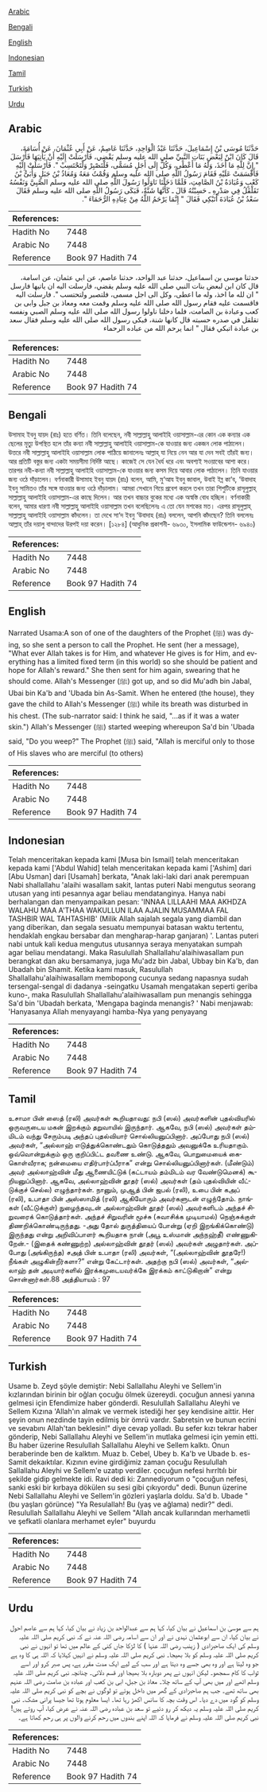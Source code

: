 [Arabic](#arabic)

[Bengali](#bengali)

[English](#english)

[Indonesian](#indonesian)

[Tamil](#tamil)

[Turkish](#turkish)

[Urdu](#urdu)

## Arabic


<div dir="rtl" lang="ar" style={{fontSize:'larger',backgroundColor:'#f8f9fa',padding:20}}>
حَدَّثَنَا مُوسَى بْنُ إِسْمَاعِيلَ، حَدَّثَنَا عَبْدُ الْوَاحِدِ، حَدَّثَنَا عَاصِمٌ، عَنْ أَبِي عُثْمَانَ، عَنْ أُسَامَةَ، قَالَ كَانَ ابْنٌ لِبَعْضِ بَنَاتِ النَّبِيِّ صلى الله عليه وسلم يَقْضِي، فَأَرْسَلَتْ إِلَيْهِ أَنْ يَأْتِيَهَا فَأَرْسَلَ ‏"‏ إِنَّ لِلَّهِ مَا أَخَذَ، وَلَهُ مَا أَعْطَى، وَكُلٌّ إِلَى أَجَلٍ مُسَمًّى، فَلْتَصْبِرْ وَلْتَحْتَسِبْ ‏"‏‏.‏ فَأَرْسَلَتْ إِلَيْهِ فَأَقْسَمَتْ عَلَيْهِ فَقَامَ رَسُولُ اللَّهِ صلى الله عليه وسلم وَقُمْتُ مَعَهُ وَمُعَاذُ بْنُ جَبَلٍ وَأُبَىُّ بْنُ كَعْبٍ وَعُبَادَةُ بْنُ الصَّامِتِ، فَلَمَّا دَخَلْنَا نَاوَلُوا رَسُولَ اللَّهِ صلى الله عليه وسلم الصَّبِيَّ وَنَفْسُهُ تَقَلْقَلُ فِي صَدْرِهِ ـ حَسِبْتُهُ قَالَ ـ كَأَنَّهَا شَنَّةٌ، فَبَكَى رَسُولُ اللَّهِ صلى الله عليه وسلم فَقَالَ سَعْدُ بْنُ عُبَادَةَ أَتَبْكِي فَقَالَ ‏"‏ إِنَّمَا يَرْحَمُ اللَّهُ مِنْ عِبَادِهِ الرُّحَمَاءَ ‏"‏‏.‏
</div>
<div style={{backgroundColor:'#f8f9fa',padding:20, marginBottom: 10}}><table> <thead> <tr> <th>References:</th> <th></th> </tr> </thead> <tbody><tr><td>Hadith No</td><td>7448</td></tr><tr><td>Arabic No</td><td>7448</td></tr><tr><td>Reference</td><td>Book 97 Hadith 74</td></tr></tbody></table></div>


<div dir="rtl" lang="ar" style={{fontSize:'larger',backgroundColor:'#f8f9fa',padding:20}}>
حدثنا موسى بن اسماعيل، حدثنا عبد الواحد، حدثنا عاصم، عن ابي عثمان، عن اسامة، قال كان ابن لبعض بنات النبي صلى الله عليه وسلم يقضي، فارسلت اليه ان ياتيها فارسل " ان لله ما اخذ، وله ما اعطى، وكل الى اجل مسمى، فلتصبر ولتحتسب ". فارسلت اليه فاقسمت عليه فقام رسول الله صلى الله عليه وسلم وقمت معه ومعاذ بن جبل وابى بن كعب وعبادة بن الصامت، فلما دخلنا ناولوا رسول الله صلى الله عليه وسلم الصبي ونفسه تقلقل في صدره حسبته قال كانها شنة، فبكى رسول الله صلى الله عليه وسلم فقال سعد بن عبادة اتبكي فقال " انما يرحم الله من عباده الرحماء
</div>
<div style={{backgroundColor:'#f8f9fa',padding:20, marginBottom: 10}}><table> <thead> <tr> <th>References:</th> <th></th> </tr> </thead> <tbody><tr><td>Hadith No</td><td>7448</td></tr><tr><td>Arabic No</td><td>7448</td></tr><tr><td>Reference</td><td>Book 97 Hadith 74</td></tr></tbody></table></div>

## Bengali


<div dir="ltr" lang="bn" style={{fontSize:'larger',backgroundColor:'#f8f9fa',padding:20}}>
উসামাহ ইবনু যায়দ (রাঃ) হতে বর্ণিত। তিনি বলেছেন, নবী সাল্লাল্লাহু আলাইহি ওয়াসাল্লাম-এর কোন এক কন্যার এক ছেলের মৃত্যু উপস্থিত হলে তাঁর কন্যা নবী সাল্লাল্লাহু আলাইহি ওয়াসাল্লাম-কে যাওয়ার জন্য একজন লোক পাঠালেন। উত্তরে নবী সাল্লাল্লাহু আলাইহি ওয়াসাল্লাম লোক পাঠিয়ে জানালেনঃ আল্লাহ্ যা নিয়ে নেন আর যা দেন সবই তাঁরই জন্য। আর প্রতিটি বস্তুর জন্য একটা সময়সীমা নির্দিষ্ট আছে। কাজেই সে যেন ধৈর্য ধরে এবং অবশ্যই সওয়াবের আশা করে। তারপর নবী-কন্যা নবী সাল্লাল্লাহু আলাইহি ওয়াসাল্লাম-কে যাওয়ার জন্য কসম দিয়ে আবার লোক পাঠালেন। তিনি যাওয়ার জন্য ওঠে দাঁড়ালেন। বর্ণনাকারী উসামাহ ইবনু যায়দ (রাঃ) বলেন, আমি, মু‘আয ইবনু জাবাল, উবাই ইব্ন কা‘ব, ‘উবাদাহ ইবনু সামিতও তাঁর সঙ্গে যাওয়ার জন্য ওঠে দাঁড়ালাম। আমরা সেখানে গিয়ে প্রবেশ করলে তখন তারা শিশুটিকে রাসূলুল্লাহ্ সাল্লাল্লাহু আলাইহি ওয়াসাল্লাম-এর কাছে দিলেন। আর তখন বাচ্চার বুকের মধ্যে এক অস্বস্তি বোধ হচ্ছিল। বর্ণনাকারী বলেন, আমার ধারণা নবী সাল্লাল্লাহু আলাইহি ওয়াসাল্লাম তখন বলেছিলেনঃ এ তো যেন মশকের মত। এরপর রাসূলুল্লাহ্ সাল্লাল্লাহু আলাইহি ওয়াসাল্লাম কাঁদলেন। তা দেখে সা‘দ ইবনু ‘উবাদাহ (রাঃ) বললেন, আপনি কাঁদছেন? তিনি বললেনঃ আল্লাহ্ তাঁর দয়ালু বান্দাদের উরপই দয়া করেন। [১২৮৪] (আধুনিক প্রকাশনী- ৬৯৩০, ইসলামিক ফাউন্ডেশন- ৬৯৪০)
</div>
<div style={{backgroundColor:'#f8f9fa',padding:20, marginBottom: 10}}><table> <thead> <tr> <th>References:</th> <th></th> </tr> </thead> <tbody><tr><td>Hadith No</td><td>7448</td></tr><tr><td>Arabic No</td><td>7448</td></tr><tr><td>Reference</td><td>Book 97 Hadith 74</td></tr></tbody></table></div>

## English


<div dir="ltr" lang="en" style={{fontSize:'larger',backgroundColor:'#f8f9fa',padding:20}}>
Narrated Usama:A son of one of the daughters of the Prophet (ﷺ) was dying, so she sent a person to call the Prophet. He sent (her a message), "What ever Allah takes is for Him, and whatever He gives is for Him, and everything has a limited fixed term (in this world) so she should be patient and hope for Allah's reward." She then sent for him again, swearing that he should come. Allah's Messenger (ﷺ) got up, and so did Mu'adh bin Jabal, Ubai bin Ka'b and 'Ubada bin As-Samit. When he entered (the house), they gave the child to Allah's Messenger (ﷺ) while its breath was disturbed in his chest. (The sub-narrator said: I think he said, "...as if it was a water skin.") Allah's Messenger (ﷺ) started weeping whereupon Sa'd bin 'Ubada said, "Do you weep?" The Prophet (ﷺ) said, "Allah is merciful only to those of His slaves who are merciful (to others)
</div>
<div style={{backgroundColor:'#f8f9fa',padding:20, marginBottom: 10}}><table> <thead> <tr> <th>References:</th> <th></th> </tr> </thead> <tbody><tr><td>Hadith No</td><td>7448</td></tr><tr><td>Arabic No</td><td>7448</td></tr><tr><td>Reference</td><td>Book 97 Hadith 74</td></tr></tbody></table></div>

## Indonesian


<div dir="ltr" lang="id" style={{fontSize:'larger',backgroundColor:'#f8f9fa',padding:20}}>
Telah menceritakan kepada kami [Musa bin Ismail] telah menceritakan kepada kami ['Abdul Wahid] telah menceritakan kepada kami ['Ashim] dari [Abu Usman] dari [Usamah] berkata, "Anak laki-laki dari anak perempuan Nabi shallallahu 'alaihi wasallam sakit, lantas puteri Nabi mengutus seorang utusan yang inti pesannya agar beliau mendatanginya. Hanya nabi berhalangan dan menyampaikan pesan: 'INNAA LILLAAHI MAA AKHDZA WALAHU MAA A'THAA WAKULLUN ILAA AJALIN MUSAMMAA FAL TASHBIR WAL TAHTASHIB' (Milik Allah sajalah segala yang diambil dan yang diberikan, dan segala sesuatu mempunyai batasan waktu tertentu, hendaklah engkau bersabar dan mengharap-harap ganjaran) '. Lantas puteri nabi untuk kali kedua mengutus utusannya seraya menyatakan sumpah agar beliau mendatangi. Maka Rasulullah Shallallahu'alaihiwasallam pun berangkat dan aku bersamanya, juga Mu'adz bin Jabal, Ubbay bin Ka'b, dan Ubadah bin Shamit. Ketika kami masuk, Rasulullah Shallallahu'alaihiwasallam membopong cucunya sedang napasnya sudah tersengal-sengal di dadanya -seingatku Usamah mengatakan seperti geriba kuno-, maka Rasulullah Shallallahu'alaihiwasallam pun menangis sehingga Sa'd bin 'Ubadah berkata, 'Mengapa baginda menangis? ' Nabi menjawab: 'Hanyasanya Allah menyayangi hamba-Nya yang penyayang
</div>
<div style={{backgroundColor:'#f8f9fa',padding:20, marginBottom: 10}}><table> <thead> <tr> <th>References:</th> <th></th> </tr> </thead> <tbody><tr><td>Hadith No</td><td>7448</td></tr><tr><td>Arabic No</td><td>7448</td></tr><tr><td>Reference</td><td>Book 97 Hadith 74</td></tr></tbody></table></div>

## Tamil


<div dir="ltr" lang="ta" style={{fontSize:'larger',backgroundColor:'#f8f9fa',padding:20}}>
உசாமா பின் ஸைத் (ரலி) அவர்கள் கூறியதாவது: நபி (ஸல்) அவர்களின் புதல்வியரில் ஒருவருடைய மகன் இறக்கும் தறுவாயில் இருந்தார். ஆகவே, நபி (ஸல்) அவர்கள் தம்மிடம் வந்து சேரும்படி அந்தப் புதல்வியார் சொல்லியனுப்பினார். அப்போது நபி (ஸல்) அவர்கள், “அல்லாஹ் எடுத்துக்கொண்டதும் கொடுத்ததும் அவனுக்கே உரியதாகும். ஒவ்வொன்றுக்கும் ஒரு குறிப்பிட்ட தவணை உண்டு. ஆகவே, பொறுமையைக் கைகொள்வீராக; நன்மையை எதிர்பார்ப்பீராக” என்று சொல்லியனுப்பினார்கள். (மீண்டும்) அவர் அல்லாஹ்வின் மீது ஆணையிட்டுக் (கட்டாயம் தம்மிடம் வர வேண்டுமெனக்) கூறியனுப்பினார். ஆகவே, அல்லாஹ்வின் தூதர் (ஸல்) அவர்கள் (தம் புதல்வியின் வீட்டுக்குச் செல்ல) எழுந்தார்கள். நானும், முஆத் பின் ஜபல் (ரலி), உபை பின் கஅப் (ரலி), உபாதா பின் அஸ்ஸாமித் (ரலி) ஆகியோரும் அவர்களுடன் எழுந்தோம். நாங்கள் (வீட்டுக்குள்) நுழைந்தவுடன் அல்லாஹ்வின் தூதர் (ஸல்) அவர்களிடம் அந்தச் சிறுவரைக் கொடுத்தார்கள். அந்தச் சிறுவரின் மூச்சு (சுவாசிக்க முடியாமல்) நெஞ்சுக்குள் திணறிக்கொண்டிருந்தது. -அது தோல் துருத்தியைப் போன்று (ஏறி இறங்கிக்கொண்டு) இருந்தது என்று அறிவிப்பாளர் கூறியதாக நான் (அபூ உஸ்மான் அந்நஹ்தீ) எண்ணுகிறேன்.- (இதைக் கண்ணுற்ற) அல்லாஹ்வின் தூதர் (ஸல்) அவர்கள் அழுதார்கள். அப்போது (அங்கிருந்த) சஅத் பின் உபாதா (ரலி) அவர்கள், “(அல்லாஹ்வின் தூதரே!) நீங்கள் அழுகின்றீர்களா?” என்று கேட்டார்கள். அதற்கு நபி (ஸல்) அவர்கள், “அல்லாஹ் தன் அடியார்களில் இரக்கமுடையவர்க்கே இரக்கம் காட்டுகிறான்” என்று சொன்னார்கள்.88 அத்தியாயம் : 97
</div>
<div style={{backgroundColor:'#f8f9fa',padding:20, marginBottom: 10}}><table> <thead> <tr> <th>References:</th> <th></th> </tr> </thead> <tbody><tr><td>Hadith No</td><td>7448</td></tr><tr><td>Arabic No</td><td>7448</td></tr><tr><td>Reference</td><td>Book 97 Hadith 74</td></tr></tbody></table></div>

## Turkish


<div dir="ltr" lang="tr" style={{fontSize:'larger',backgroundColor:'#f8f9fa',padding:20}}>
Usame b. Zeyd şöyle demiştir: Nebi Sallallahu Aleyhi ve Sellem'in kızlarından birinin bir oğlan çocuğu ölmek üzereydi. çocuğun annesi yanına gelmesi için Efendimize haber gönderdi. Resulullah Sallallahu Aleyhi ve Sellem Kızına 'Allah'ın almak ve vermek istediği her şey kendisine aittir. Her şeyin onun nezdinde tayin edilmiş bir ömrü vardır. Sabretsin ve bunun ecrini ve sevabını Allah'tan beklesin!" diye cevap yolladı. Bu sefer kızı tekrar haber gönderip, Nebi Sallallahu Aleyhi ve Sellem'in mutlaka gelmesi için yemin etti. Bu haber üzerine Resulullah Sallallahu Aleyhi ve Sellem kalktı. Onun beraberinde ben de kalktım. Muaz b. Cebel, Ubey b. Ka'b ve Ubade b. es-Samit dekaıktılar. Kızının evine girdiğimiz zaman çocuğu Resulullah Sallallahu Aleyhi ve Sellem'e uzatıp verdiler. çocuğun nefesi hırrltılı bir şekilde gidip gelmekte idi. Ravi dedi ki: Zannediyorum o "çocuğun nefesi, sanki eski bir kırbaya dökülen su sesi gibi çıkıyordu" dedi. Bunun üzerine Nebi Sallallahu Aleyhi ve Sellem'in gözleri yaşlarla doldu. Sa'd b. Ubade "(bu yaşları görünce) "Ya Resulallah! Bu (yaş ve ağlama) nedir?" dedi. Resulullah Sallallahu Aleyhi ve Sellem "Allah ancak kullarından merhametli ve şefkatli olanlara merhamet eyler" buyurdu
</div>
<div style={{backgroundColor:'#f8f9fa',padding:20, marginBottom: 10}}><table> <thead> <tr> <th>References:</th> <th></th> </tr> </thead> <tbody><tr><td>Hadith No</td><td>7448</td></tr><tr><td>Arabic No</td><td>7448</td></tr><tr><td>Reference</td><td>Book 97 Hadith 74</td></tr></tbody></table></div>

## Urdu


<div dir="rtl" lang="ur" style={{fontSize:'larger',backgroundColor:'#f8f9fa',padding:20}}>
ہم سے موسیٰ بن اسماعیل نے بیان کیا، کہا ہم سے عبدالواحد بن زیاد نے بیان کیا، کہا ہم سے عاصم احول نے بیان کیا، ان سے ابوعثمان نہدی نے اور ان سے اسامہ رضی اللہ عنہ نے کہ نبی کریم صلی اللہ علیہ وسلم کی ایک صاحبزادی ( زینب رضی اللہ عنہا ) کا لڑکا جاں کنی کے عالم میں تھا تو انہوں نے نبی کریم صلی اللہ علیہ وسلم کو بلا بھیجا۔ نبی کریم صلی اللہ علیہ وسلم نے انہیں کہلایا کہ اللہ ہی کا وہ ہے جو وہ لیتا ہے اور وہ بھی جسے وہ دیتا ہے اور سب کے لیے ایک مدت مقرر ہے، پس صبر کرو اور اسے ثواب کا کام سمجھو۔ لیکن انہوں نے پھر دوبارہ بلا بھیجا اور قسم دلائی۔ چنانچہ نبی کریم صلی اللہ علیہ وسلم اٹھے اور میں بھی آپ کے ساتھ چلا۔ معاذ بن جبل، ابی بن کعب اور عبادہ بن صامت رضی اللہ عنہم بھی ساتھ تھے۔ جب ہم صاحبزادی کے گھر میں داخل ہوئے تو لوگوں نے بچے کو نبی کریم صلی اللہ علیہ وسلم کو گود میں دے دیا۔ اس وقت بچہ کا سانس اکھڑ رہا تھا۔ ایسا معلوم ہوتا تھا جیسا پرانی مشک۔ نبی کریم صلی اللہ علیہ وسلم یہ دیکھ کر رو دئیے تو سعد بن عبادہ رضی اللہ عنہ نے عرض کیا، آپ روتے ہیں! نبی کریم صلی اللہ علیہ وسلم نے فرمایا کہ اللہ اپنے بندوں میں رحم کرنے والوں پر ہی رحم کھاتا ہے۔
</div>
<div style={{backgroundColor:'#f8f9fa',padding:20, marginBottom: 10}}><table> <thead> <tr> <th>References:</th> <th></th> </tr> </thead> <tbody><tr><td>Hadith No</td><td>7448</td></tr><tr><td>Arabic No</td><td>7448</td></tr><tr><td>Reference</td><td>Book 97 Hadith 74</td></tr></tbody></table></div>